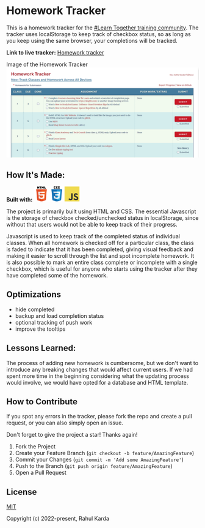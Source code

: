 # Homework Tracker

This is a homework tracker for the <a href="#" target="_blank">#Learn Together training community</a>. The tracker uses localStorage to keep track of checkbox status, so as long as you keep using the same browser, your completions will be tracked.

**Link to live tracker:** <a href="https://rahulkarda.github.io/homework-tracker/" target="_blank">Homework tracker</a>

Image of the Homework Tracker
![Image of the homework tracker](https://github.com/rahulkarda/homework-tracker/blob/master/site_preview.png?raw=true)

## How It's Made:

**Built with:** <img src="https://raw.githubusercontent.com/devicons/devicon/master/icons/html5/html5-original-wordmark.svg" alt="html5" width="40" height="40"/><img src="https://raw.githubusercontent.com/devicons/devicon/master/icons/css3/css3-original-wordmark.svg" alt="css3" width="40" height="40"/><img src="https://raw.githubusercontent.com/devicons/devicon/master/icons/javascript/javascript-original.svg" alt="javascript" width="40" height="40"/>

The project is primarily built using HTML and CSS. The essential Javascript is the storage of checkbox checked/unchecked status in localStorage, since without that users would not be able to keep track of their progress. 

Javascript is used to keep track of the completed status of individual classes. When all homework is checked off for a particular class, the class is faded to indicate that it has been completed, giving visual feedback and making it easier to scroll through the list and spot incomplete homework. It is also possible to mark an entire class complete or incomplete with a single checkbox, which is useful for anyone who starts using the tracker after they have completed some of the homework.

## Optimizations

- hide completed
- backup and load completion status
- optional tracking of push work
- improve the tooltips

## Lessons Learned:

The process of adding new homework is cumbersome, but we don't want to introduce any breaking changes that would affect current users. If we had spent more time in the beginning considering what the updating process would involve, we would have opted for a database and HTML template.

## How to Contribute

If you spot any errors in the tracker, please fork the repo and create a pull request, or you can also simply open an issue.

Don't forget to give the project a star! Thanks again!

1. Fork the Project
2. Create your Feature Branch (`git checkout -b feature/AmazingFeature`)
3. Commit your Changes (`git commit -m 'Add some AmazingFeature'`)
4. Push to the Branch (`git push origin feature/AmazingFeature`)
5. Open a Pull Request

## License

[MIT](https://opensource.org/licenses/MIT)

Copyright (c) 2022-present, Rahul Karda
